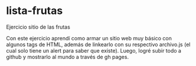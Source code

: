 # lista-frutas
Ejercicio sitio de las frutas

Con este ejercicio aprendí como armar un sitio web muy básico con algunos tags de HTML, además de linkearlo con su respectivo archivo.js (el cual solo tiene un alert para saber que existe).
Luego, logré subir todo a github y mostrarlo al mundo a través de gh pages.
